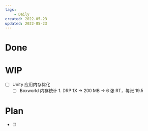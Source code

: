 ```yaml
---
tags:
    - Daily
created: 2022-05-23
updated: 2022-05-23
---
```


# Done

# WIP

- [ ] Unity 应用内存优化
    - [ ] Boxworld 内存统计
          1. DRP 1X -> 200 MB -> 6 张 RT，每张 19.5

# Plan

- [ ] 